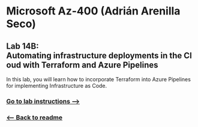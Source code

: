 # Microsoft Az-400 (Adrián Arenilla Seco)

## Lab 14B: Automating infrastructure deployments in the Cloud with Terraform and Azure Pipelines
In this lab, you will learn how to incorporate Terraform into Azure Pipelines for implementing Infrastructure as Code.

### [Go to lab instructions -->](AZ400_M14_Automating_infrastructure_deployments_in_the_Cloud_with_Terraform.md)





### [<-- Back to readme](../README.md)

